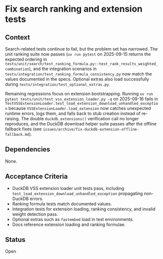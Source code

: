 # Fix search ranking and extension tests

## Context
Search-related tests continue to fail, but the problem set has narrowed. The
unit ranking suite now passes (`uv run pytest` on 2025-09-15 returns the
expected ordering in
`tests/unit/search/test_ranking_formula.py::test_rank_results_weighted_combination`),
and the integration scenarios in
`tests/integration/test_ranking_formula_consistency.py` now match the values
documented in the specs. Optional extras also load successfully during
`tests/integration/test_optional_extras.py`.

Remaining regressions focus on extension bootstrapping. Running
`uv run pytest tests/unit/test_vss_extension_loader.py -q` on
2025-09-16 fails in
`TestVSSExtensionLoader.test_load_extension_download_unhandled_exception`
because `VSSExtensionLoader.load_extension` now catches unexpected runtime
errors, logs them, and falls back to stub creation instead of re-raising. The
double `duckdb_extensions()` verification call no longer reproduces, and the
DuckDB download helper suite passes after the offline fallback fixes (see
`issues/archive/fix-duckdb-extension-offline-fallback.md`).

## Dependencies
None.

## Acceptance Criteria
- DuckDB VSS extension loader unit tests pass, including
  `test_load_extension_download_unhandled_exception` propagating
  non-DuckDB errors.
- Ranking formula tests match documented values.
- Integration tests for extension loading, ranking consistency, and invalid
  weight detection pass.
- Optional extras such as `fastembed` load in test environments.
- Docs reference extension loading and ranking formulae.

## Status
Open
